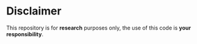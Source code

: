 # Disclaimer

This repository is for **research** purposes only, the use of this code is **your responsibility**.
